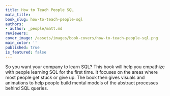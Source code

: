 ```yaml
---
title: How to Teach People SQL
mata_title:
book_slug: how-to-teach-people-sql
authors:
- author: _people/matt.md
reviewers:
cover_image: /assets/images/book-covers/how-to-teach-people-sql.png
main_color: ''
published: true
is_featured: false
---
```

So you want your company to learn SQL?
This book will help you empathize with people learning SQL for the first time. It focuses on the areas where most people get stuck or give up. The book then gives visuals and animations to help people build mental models of the abstract processes behind SQL queries.
